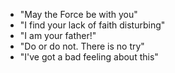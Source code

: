 - "May the Force be with you"
- "I find your lack of faith disturbing"
- "I am your father!"
- "Do or do not. There is no try"
- "I've got a bad feeling about this"
